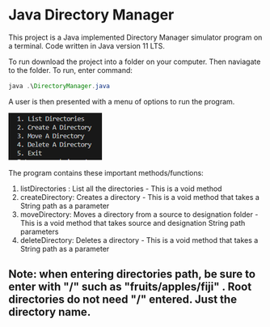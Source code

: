 
# Java Directory Manager

This project is a Java implemented Directory Manager simulator program on a terminal. Code written in Java version 11 LTS.  

To run download the project into a folder on your computer. Then naviagate to the folder. To run, enter command: 
```java
java .\DirectoryManager.java
```

A user is then presented with a menu of options to run the program.

![Screenshot of initial program options menu.](/assets/images/menu.PNG)

The program contains these important methods/functions:
1. listDirectories : List all the directories -  This is a void method
2. createDirectory: Creates a directory - This is a void method that takes a String path as a parameter
3. moveDirectory: Moves a directory from a source to designation folder - This is a void method that takes source and designation String path parameters
4. deleteDirectory: Deletes a directory - This is a void method that takes a String path as a parameter

## Note: when entering directories path, be sure to enter with "/" such as "fruits/apples/fiji" . Root directories do not need "/" entered. Just the directory name. 
